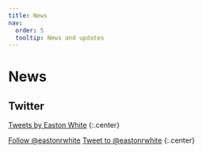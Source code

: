 ```yaml
---
title: News
nav:
  order: 5
  tooltip: News and updates
---
```


# <i class="fas fa-feather-alt"></i>News

<!-- <iframe src="https://quantecology.substack.com/embed" width="480" height="320" style="border:1px solid #EEE; background:white;" frameborder="0" scrolling="no"></iframe> -->


<div id="substack-feed-embed"></div>


<script>
  window.SubstackFeedWidget = {
    substackUrl: "quantecology.substack.com",
    posts: 10,
    layout: "right",
    hidden: ["reactions", "comments"]
  };
</script>
<script src="https://substackapi.com/embeds/feed.js" async></script>



<!-- <iframe src="https://quantecology.substack.com/embed" width="480" height="320" style="border:1px solid #EEE; background:white;" frameborder="0" scrolling="no"></iframe> -->


## Twitter

<!-- Twitter embeds from https://publish.twitter.com/ -->

<a class="twitter-timeline" data-width="400" data-height="400" href="https://twitter.com/eastonrwhite?ref_src=twsrc%5Etfw">Tweets by Easton White</a> <script async src="https://platform.twitter.com/widgets.js" charset="utf-8"></script>
{:.center}

<a href="https://twitter.com/eastonrwhite?ref_src=twsrc%5Etfw" class="twitter-follow-button" data-show-count="false">Follow @eastonrwhite</a><script async src="https://platform.twitter.com/widgets.js" charset="utf-8"></script>
<a href="https://twitter.com/intent/tweet?screen_name=eastonrwhite&ref_src=twsrc%5Etfw" class="twitter-mention-button" data-show-count="false">Tweet to @eastonrwhite</a><script async src="https://platform.twitter.com/widgets.js" charset="utf-8"></script>
{:.center}

<script type='text/javascript' src='https://d1bxh8uas1mnw7.cloudfront.net/assets/embed.js'></script>